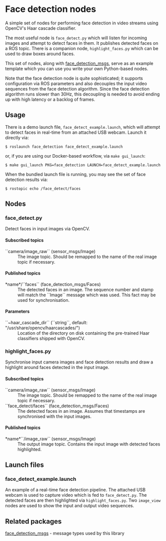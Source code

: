 # Face detection nodes

A simple set of nodes for performing face detection in video streams using
OpenCV's Haar cascade classifier.

The most useful node is ``face_detect.py`` which will listen for incoming
images and attempt to detect faces in them. It publishes detected faces on a
ROS topic. There is a companion node, ``highlight_faces.py`` which can be used
to draw boxes around faces.

This set of nodes, along with [face_detection_msgs](../face_detection_msgs),
serve as an example template which you can use you write your own Python-based
nodes.

Note that the face detection node is quite sophisticated; it supports
configuration via ROS parameters and also decouples the input video sequences
from the face detection algorithm. Since the face detection algorithm runs
slower than 30Hz, this decoupling is needed to avoid ending up with high
latency or a backlog of frames.

## Usage

There is a demo launch file, ``face_detect_example.launch``, which will attempt
to detect faces in real-time from an attached USB webcam. Launch it directly via:

```console
$ roslaunch face_detection face_detect_example.launch
```

or, if you are using our Docker-based workflow, via ``make gui_launch``:

```console
$ make gui_launch PKG=face_detection LAUNCH=face_detect_example.launch
```

When the bundled launch file is running, you may see the set of face detection
results via:

```console
$ rostopic echo /face_detect/faces
```

## Nodes

### face_detect.py

Detect faces in input images via OpenCV.

#### Subscribed topics

<dl>
<dt>``camera/image_raw`` (sensor_msgs/Image)</dt>
<dd>The image topic. Should be remapped to the name of the real image topic if
necessary.</dd>
</dl>

#### Published topics

<dl>
<dt>*name*/``faces`` (face_detection_msgs/Faces)</dt>
<dd>The detected faces in an image. The sequence number and stamp will match
the ``Image`` message which was used. This fact may be used for
synchronisation.</dd>
</dl>

#### Parameters

<dl>
<dt>``~haar_cascade_dir`` (``string``, default: "/usr/share/opencv/haarcascades/")</dt>
<dd>Location of the directory on disk containing the pre-trained Haar
classifiers shipped with OpenCV.</dd>
</dl>

### highlight_faces.py

Synchronise input camera images and face detection results and draw a highlight
around faces detected in the input image.

#### Subscribed topics

<dl>
<dt>``camera/image_raw`` (sensor_msgs/Image)</dt>
<dd>The image topic. Should be remapped to the name of the real image topic if
necessary.</dd>
<dt>``face_detect/faces`` (face_detection_msgs/Faces)</dt>
<dd>The detected faces in an image. Assumes that timestamps are synchronised
with the input images.</dd>
</dl>

#### Published topics

<dl>
<dt>*name*``/image_raw`` (sensor_msgs/Image)</dt>
<dd>The output image topic. Contains the input image with detected faces
highlighted.</dd>
</dl>

## Launch files

### face_detect_example.launch

An example of a real-time face detection pipeline. The attached USB webcam is
used to capture video which is fed to ``face_detect.py``. The detected faces
are then highlighted via ``highlight_faces.py``. Two ``image_view`` nodes are
used to show the input and output video sequences.

## Related packages

[face_detection_msgs](../face_detection_msgs) - message types used by this library

